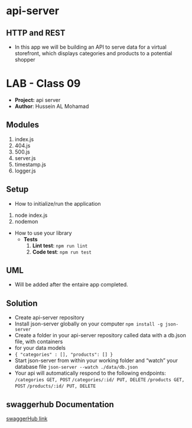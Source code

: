 # api-server

##  HTTP and REST
 - In this app we will be building an API to serve data for a virtual storefront, which displays categories and products to a potential shopper
# LAB - Class 09
 - **Project:** api server
 - **Author**: Hussein AL Mohamad

## Modules
 1. index.js
 2. 404.js
 3. 500.js
 4. server.js
 5. timestamp.js
 6. logger.js
## Setup
- How to initialize/run the application
 1. node index.js
 2. nodemon
- How to use your library
  - **Tests**
    1. **Lint test**: `npm run lint`
    2. **Code test**: `npm run test`
## UML
 - Will be added after the entaire app completed.
## Solution
 - Create api-server repository
 - Install json-server globally on your computer `npm install -g json-server`
 - Create a folder in your api-server repository called data with a db.json file, with containers 
 - for your data models
 - `{ "categories" : [], "products": [] }`
 - Start json-server from within your working folder and “watch” your database file `json-server --watch ./data/db.json`
- Your api will automatically respond to the following endpoints:   
`/categories GET, POST`
`/categories/:id/ PUT, DELETE`
`/products GET, POST`
`/products/:id/ PUT, DELETE`
 ## swaggerhub Documentation
[swaggerHub link](https://app.swaggerhub.com/apis/Hussein66253/default-title/0.1)